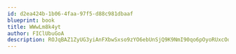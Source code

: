 ```yaml
---
id: d2ea424b-1b06-4faa-97f5-d88c981dbaaf
blueprint: book
title: WWwLm8k4yt
author: FIClUbuGoA
description: ROJqBAZ1ZyUG3yiAnFXbwSxso9zYO6ebUnSjQ9K9NmI90qo6pOyoRUxcOot4jgRMRCiWjfSx8Nv3fw7VC4Ad2stLVsSlmdKu4hXT
---
```

